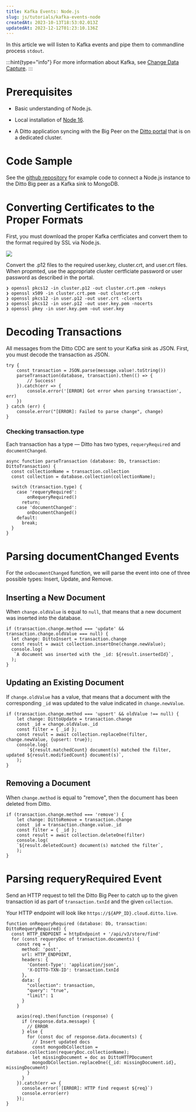 ```yaml
---
title: Kafka Events: Node.js
slug: js/tutorials/kafka-events-node
createdAt: 2023-10-13T18:53:02.013Z
updatedAt: 2023-12-12T01:23:10.136Z
---
```


In this article we will listen to Kafka events and pipe them to commandline process `stdout`.

:::hint{type="info"}
For more information about Kafka, see [Change Data Capture](docId\:BO2PzSHDHcJLHYtgzCpR6).
:::

# Prerequisites

*   Basic understanding of Node.js.

*   Local installation of [Node 16](https://nodejs.org/en).

*   A Ditto application syncing with the Big Peer on the [Ditto portal](https://portal.ditto.live/) that is on a dedicated cluster.

# Code Sample

See the [github repository](https://github.com/getditto/external-sync/tree/main/nodejs-mongo) for example code to connect a Node.js instance to the Ditto Big peer as a Kafka sink to MongoDB.

# Converting Certificates to the Proper Formats[​](https://legacydocs.ditto.live/javascript/common/guides/kafka/nodejs#converting-certificates-to-the-proper-formats)

First, you must download the proper Kafka certficiates and convert them to the format required by SSL via Node.js.

![](https://archbee-image-uploads.s3.amazonaws.com/qoRkNxW5fJ81r_NqVpc8C/HVoYpqRPLKrkVyhIjOH9J_image.png)

Convert the .p12 files to the required user.key, cluster.crt, and user.crt files. When propmted, use the appropriate cluster certficiate password or user password as described in the portal.

```none
❯ openssl pkcs12 -in cluster.p12 -out cluster.crt.pem -nokeys
❯ openssl x509 -in cluster.crt.pem -out cluster.crt
❯ openssl pkcs12 -in user.p12 -out user.crt -clcerts
❯ openssl pkcs12 -in user.p12 -out user.key.pem -nocerts
❯ openssl pkey -in user.key.pem -out user.key
```

# Decoding Transactions[​](https://legacydocs.ditto.live/javascript/common/guides/kafka/nodejs#decoding-transactions)

All messages from the Ditto CDC are sent to your Kafka sink as JSON. First, you must decode the transaction as JSON.

```nodejs
try {
    const transaction = JSON.parse(message.value!.toString())
    parseTransaction(database, transaction).then(() => {
        // Success!
    }).catch(err => {
        console.error('[ERROR] Got error when parsing transaction', err)
    })
} catch (err) {
    console.error("[ERROR]: Failed to parse change", change)
}
```

### **Checking transaction.type**

Each transaction has a type — Ditto has two types, `requeryRequired` and `documentChanged`.​

```nodejs
async function parseTransaction (database: Db, transaction: DittoTransaction) {
  const collectionName = transaction.collection
  const collection = database.collection(collectionName);

  switch (transaction.type) {
    case 'requeryRequired':
        onRequeryRequired()
      return;
    case 'documentChanged':
        onDocumentChanged()
    default: 
      break;
  }
}
```

# Parsing **documentChanged** Events[​](https://legacydocs.ditto.live/javascript/common/guides/kafka/nodejs#parsing-documentchanged-events)

For the `onDocumentChanged` function, we will parse the event into one of three possible types: Insert, Update, and Remove.

## Inserting a New Document

When `change.oldValue` is equal to `null`, that means that a new document was inserted into the database.[​](https://legacydocs.ditto.live/javascript/common/guides/kafka/nodejs#inserting-a-new-document)

```nodejs
if (transaction.change.method === 'update' && transaction.change.oldValue === null) {
  let change: DittoInsert = transaction.change
  const result = await collection.insertOne(change.newValue);
  console.log(
   `A document was inserted with the _id: ${result.insertedId}`,
  );
}
```

## Updating an Existing Document

If `change.oldValue` has a value, that means that a document with the corresponding `_id` was updated to the value indicated in `change.newValue`.​

```nodejs
if (transaction.change.method === 'upsert' && oldValue !== null) {
    let change: DittoUpdate = transaction.change
    const _id = change.oldValue._id
    const filter = { _id };
    const result = await collection.replaceOne(filter, change.newValue, {upsert: true});
    console.log(
        `${result.matchedCount} document(s) matched the filter, updated ${result.modifiedCount} document(s)`,
    );
}
```

## Removing a Document

When `change.method` is equal to "remove", then the document has been deleted from Ditto.​

```nodejs
if (transaction.change.method === 'remove') {
    let change: DittoRemove = transaction.change
    const _id = transaction.change.value._id
    const filter = { _id };
    const result = await collection.deleteOne(filter)
    console.log(
    `${result.deletedCount} document(s) matched the filter`,
    );
}
```

# Parsing **requeryRequired** Event[​](https://legacydocs.ditto.live/javascript/common/guides/kafka/nodejs#parsing-requeryrequired-event)

Send an HTTP request to tell the Ditto Big Peer to catch up to the given transaction id as part of `transaction.txnId` and the given `collection`.

Your HTTP endpoint will look like `https://${APP_ID}.cloud.ditto.live`.

```nodejs
function onRequeryRequired (database: Db, transaction: DittoRequeryRequired) {
  const HTTP_ENDPOINT = httpEndpoint + '/api/v3/store/find'
  for (const requeryDoc of transaction.documents) {
    const req = {
      method: 'post',
      url: HTTP_ENDPOINT,
      headers: {
        'Content-Type': 'application/json',
        'X-DITTO-TXN-ID': transaction.txnId
      }, 
      data: {
        "collection": transaction,
        "query": "true",
        "limit": 1
      }
    }

    axios(req).then(function (response) {
      if (response.data.message) {
        // ERROR
      } else {
        for (const doc of response.data.documents) {
          // Insert updated docs
          const mongodbCollection = database.collection(requeryDoc.collectionName);
          let missingDocument = doc as DittoHTTPDocument 
          mongodbCollection.replaceOne({_id: missingDocument.id}, missingDocument)
        }
      }
    }).catch(err => {
      console.error(`[ERROR]: HTTP find request ${req}`)
      console.error(err)
    });
}
```

